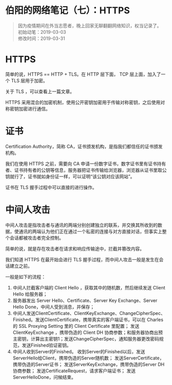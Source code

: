 # 伯阳的网络笔记（七）：HTTPS
> 因为疫情期间在外当志愿者，晚上回家无聊翻翻网络知识，权当记录了。      
> 初始动笔：2019-03-03       
> 修改时间：2019-03-31       

# HTTPS
简单的说，HTTPS == HTTP + TLS。在 HTTP 层下面， TCP 层上面，加入了一个 TLS 层用于加密。

关于 TLS ，可以查看上一篇文章。

HTTPS 采用混合的加密机制，使用公开密钥加密用于传输对称密钥，之后使用对称密钥加密进行通信。


# 证书
Certification Authority，简称 CA，证书颁发机构，是指我们都信任的证书颁发机构。

我们在使用 HTTPS 之前，需要向 CA 申请一份数字证书，数字证书里有证书持有者、证书持有者的公钥等信息，服务器把证书传输给浏览器，浏览器从证书里取公钥就行了，证书就如身份证一样，可以证明“该公钥对应该网站”。

证书在 TLS 握手过程中可以直接的进行操作。

# 中间人攻击

中间人攻击是指攻击者与通讯的两端分别创建独立的联系，并交换其所收到的数据，使通讯的两端认为他们正在通过一个私密的连接与对方直接对话，但事实上整个会话都被攻击者完全控制。

简单的说，就是存在攻击者在请求和响应传输途中，拦截并篡改内容。

我们知道 HTTPS 在最开始会进行 TLS 握手过程，而中间人攻击一般是发生在会话建立之前。

一般是如下的流程：
1. 中间人拦截客户端的 Client Hello ，获取其中的随机数，然后继续发送 Client Hello 给服务器；
2. 服务器发出 Server Hello、Certificate、Server Key Exchange、Server Hello Done，中间人受到消息，并保存；
3. 中间人发送ClientCertificate、ClientKeyExchange、ChangeCipherSpec、Finished。发送ClientCertificate，携带真实的客户端证书，可以在 Charles 的 SSL Proxying Setting 里的 Client Certificate 里配置；
        发送 ClientKeyExchange ，携带伪造的 Client DH 协商参数；和服务器协商出预主密钥，计算出主密钥1；发送ChangeCipherSpec，通知服务器更改密码规范，发送Finished验证密钥。
4. 中间人收到Server的Finished。
收到Server的Finished以后，发送ServerHello给Client，携带伪造的Server随机数；
发送ServerCertificate，携带伪造的Server证书；
发送ServerKeyExchange，携带伪造的Server DH协商参数；
发送CertificateRequest，请求客户端证书；
发送ServerHelloDone，问候结束。